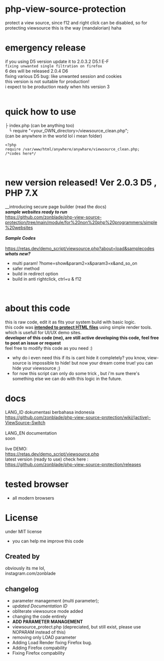 # php-view-source-protection
protect a view source, since f12 and right click can be disabled, so for protecting viewsource this is the way (mandalorian) haha

# emergency release

if you using D5 version update it to 2.0.3.2 D5.1 E-F<br>
`fixing unwanted single filtration on firefox`<br>
6 des will be released 2.0.4 D6<br>
fixing various D5 bug: like unwanted session and cookies<br>
this version is not suitable for production!<br>
i expect to be production ready when hits version 3 <br><br>

# quick how to use
├&nbsp;index.php (can be anything too)<br>
&nbsp;&nbsp;&nbsp;└ require "<your_OWN_directory>/viewsource_clean.php";<br>
  (can be anywhere in the world lol i mean folder)<br>
```
<?php
require /var/www/html/anywhere/anywhare/viewsource_clean.php;
/*codes here*/
```
<br>

# new version released! Ver 2.0.3 D5 , PHP 7.X
__introducing secure page builder (read the docs)<br>
*__sample websites ready to run__*<br>
https://github.com/zonblade/php-view-source-protection/tree/main/module/for%20non%20php%20programmers/simple%20websites<br><br>
*__Sample Codes__*<br><br>
https://retas.dev/demo_script/viewsource.php?about=load&samplecodes<br>
*__whats new?__*<br>
+ multi param! ?home=show&param2=x&param3=x&and_so_on<br>
+ safer method
+ build in redirect option
+ build in anti rightclick, ctrl+u & f12
<br>

# about this code
this is raw code, edit it as fits your system build with basic logic.<br>
this code was <b><u>intended to protect HTML files</u></b> using simple render tools.
which is usefull for UI/UX demo sites.<br>
<b> developer of this code (me), are still active developing this code, feel free to post an issue or request</b><br>
feel free to modify this code as you need :)

+ why do i even need this if its is cant hide it completely?
you know, view-source is impossible to hide! but now your dream come true! you can hide your viewsource ;)
+ for now this script can only do some trick , but i'm sure there's something else we can do with this logic in the future.

# docs
LANG_ID dokumentasi berbahasa indonesia<br>
https://github.com/zonblade/php-view-source-protection/wiki/(active)-ViewSource-Switch
<br><br>
LANG_EN documentation<br>
soon
<br><br>
live DEMO:<br>
https://retas.dev/demo_script/viewsource.php<br>
latest version (ready to use) check here :<br>
https://github.com/zonblade/php-view-source-protection/releases<br>

# tested browser
+ all modern browsers

# License
under MIT license
+ you can help me improve this code

## Created by 
obviously its me lol,<br>
instagram.com/zonblade

## changelog
+ parameter management (multi parameter);
+ *updated Documentation ID*
+ obliterate viewsource mode added
+ changing the code entirely
+ <b>ADD PARAMETER MANAGEMENT</B>
+ viewsource_protect.php (depreciated, but still exist, please use NOPARAM instead of this)
+ removing only LOAD parameter
+ Adding Load Render fixing Firefox bug.
+ Adding Firefox compability
+ Fixing Firefox compability
